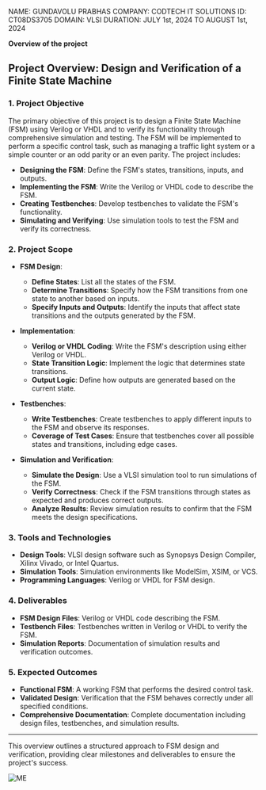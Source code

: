 
NAME: GUNDAVOLU PRABHAS
COMPANY: CODTECH IT SOLUTIONS
ID: CT08DS3705
DOMAIN: VLSI
DURATION: JULY 1st, 2024 TO AUGUST 1st, 2024

**Overview of the project**
## **Project Overview: Design and Verification of a Finite State Machine**

### **1. Project Objective**

The primary objective of this project is to design a Finite State Machine (FSM) using Verilog or VHDL and to verify its functionality through comprehensive simulation and testing. The FSM will be implemented to perform a specific control task, such as managing a traffic light system or a simple counter or an odd parity or an even parity. The project includes:
- **Designing the FSM**: Define the FSM's states, transitions, inputs, and outputs.
- **Implementing the FSM**: Write the Verilog or VHDL code to describe the FSM.
- **Creating Testbenches**: Develop testbenches to validate the FSM's functionality.
- **Simulating and Verifying**: Use simulation tools to test the FSM and verify its correctness.

### **2. Project Scope**

- **FSM Design**: 
  - **Define States**: List all the states of the FSM.
  - **Determine Transitions**: Specify how the FSM transitions from one state to another based on inputs.
  - **Specify Inputs and Outputs**: Identify the inputs that affect state transitions and the outputs generated by the FSM.

- **Implementation**:
  - **Verilog or VHDL Coding**: Write the FSM's description using either Verilog or VHDL.
  - **State Transition Logic**: Implement the logic that determines state transitions.
  - **Output Logic**: Define how outputs are generated based on the current state.

- **Testbenches**:
  - **Write Testbenches**: Create testbenches to apply different inputs to the FSM and observe its responses.
  - **Coverage of Test Cases**: Ensure that testbenches cover all possible states and transitions, including edge cases.

- **Simulation and Verification**:
  - **Simulate the Design**: Use a VLSI simulation tool to run simulations of the FSM.
  - **Verify Correctness**: Check if the FSM transitions through states as expected and produces correct outputs.
  - **Analyze Results**: Review simulation results to confirm that the FSM meets the design specifications.

### **3. Tools and Technologies**

- **Design Tools**: VLSI design software such as Synopsys Design Compiler, Xilinx Vivado, or Intel Quartus.
- **Simulation Tools**: Simulation environments like ModelSim, XSIM, or VCS.
- **Programming Languages**: Verilog or VHDL for FSM design.

### **4. Deliverables**

- **FSM Design Files**: Verilog or VHDL code describing the FSM.
- **Testbench Files**: Testbenches written in Verilog or VHDL to verify the FSM.
- **Simulation Reports**: Documentation of simulation results and verification outcomes.

### **5. Expected Outcomes**

- **Functional FSM**: A working FSM that performs the desired control task.
- **Validated Design**: Verification that the FSM behaves correctly under all specified conditions.
- **Comprehensive Documentation**: Complete documentation including design files, testbenches, and simulation results.

---

This overview outlines a structured approach to FSM design and verification, providing clear milestones and deliverables to ensure the project's success.

![ME](https://github.com/user-attachments/assets/d2e18132-3904-4c09-b45b-d668b962919a)
